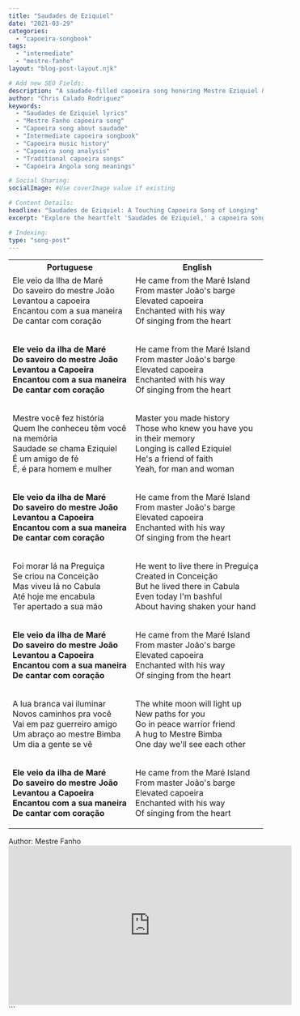 ```yaml
---
title: "Saudades de Eziquiel"
date: "2021-03-29"
categories:
  - "capoeira-songbook"
tags:
  - "intermediate"
  - "mestre-fanho"
layout: "blog-post-layout.njk"

# Add new SEO Fields:
description: "A saudade-filled capoeira song honoring Mestre Eziquiel & Mestre Fanho. Learn the lyrics & history of this intermediate-level classic."
author: "Chris Calado Rodriguez"
keywords:
  - "Saudades de Eziquiel lyrics"
  - "Mestre Fanho capoeira song"
  - "Capoeira song about saudade"
  - "Intermediate capoeira songbook"
  - "Capoeira music history"
  - "Capoeira song analysis"
  - "Traditional capoeira songs"
  - "Capoeira Angola song meanings"

# Social Sharing:
socialImage: #Use coverImage value if existing

# Content Details:
headline: "Saudades de Eziquiel: A Touching Capoeira Song of Longing"
excerpt: "Explore the heartfelt 'Saudades de Eziquiel,' a capoeira song expressing longing and paying tribute to Mestre Eziquiel and Mestre Fanho."

# Indexing:
type: "song-post"
---
```



<table class="capoeira-table">
    <tr class="header-row">
        <th>Portuguese</th>
        <th>English</th>
    </tr>
    <tr>
        <td>Ele veio da Ilha de Maré<br>
Do saveiro do mestre João<br>
Levantou a capoeira<br>
Encantou com a sua maneira<br>
De cantar com coração<br><br>

**Ele veio da ilha de Maré<br>
Do saveiro do mestre João<br>
Levantou a Capoeira<br>
Encantou com a sua maneira<br>
De cantar com coração**<br><br>

Mestre você fez história<br>
Quem lhe conheceu têm você na memória<br>
Saudade se chama Eziquiel<br>
É um amigo de fé<br>
É, é para homem e mulher<br><br>

**Ele veio da ilha de Maré<br>
Do saveiro do mestre João<br>
Levantou a Capoeira<br>
Encantou com a sua maneira<br>
De cantar com coração**<br><br>

Foi morar lá na Preguiça<br>
Se criou na Conceição<br>
Mas viveu lá no Cabula<br>
Até hoje me encabula<br>
Ter apertado a sua mão<br><br>

**Ele veio da ilha de Maré<br>
Do saveiro do mestre João<br>
Levantou a Capoeira<br>
Encantou com a sua maneira<br>
De cantar com coração**<br><br>

A lua branca vai iluminar<br>
Novos caminhos pra você<br>
Vai em paz guerreiro amigo<br>
Um abraço ao mestre Bimba<br>
Um dia a gente se vê<br><br>

**Ele veio da ilha de Maré<br>
Do saveiro do mestre João<br>
Levantou a Capoeira<br>
Encantou com a sua maneira<br>
De cantar com coração**</td>
        <td>He came from the Maré Island<br>
From master João's barge<br>
Elevated capoeira<br>
Enchanted with his way<br>
Of singing from the heart<br><br>

He came from the Maré Island<br>
From master João's barge<br>
Elevated capoeira<br>
Enchanted with his way<br>
Of singing from the heart<br><br>

Master you made history<br>
Those who knew you have you in their memory<br>
Longing is called Eziquiel<br>
He's a friend of faith<br>
Yeah, for man and woman<br><br>

He came from the Maré Island<br>
From master João's barge<br>
Elevated capoeira<br>
Enchanted with his way<br>
Of singing from the heart<br><br>

He went to live there in Preguiça<br>
Created in Conceição<br>
But he lived there in Cabula<br>
Even today I'm bashful<br>
About having shaken your hand<br><br>

He came from the Maré Island<br>
From master João's barge<br>
Elevated capoeira<br>
Enchanted with his way<br>
Of singing from the heart<br><br>

The white moon will light up<br>
New paths for you<br>
Go in peace warrior friend<br>
A hug to Mestre Bimba<br>
One day we'll see each other<br><br>

He came from the Maré Island<br>
From master João's barge<br>
Elevated capoeira<br>
Enchanted with his way<br>
Of singing from the heart</td>
    </tr>
</table>

<figcaption>
Author: Mestre Fanho
</figcaption>

<iframe width="560" height="315" src="https://www.youtube.com/embed/qD1h8DWSXTU" title="YouTube video player" frameborder="0" allow="accelerometer; autoplay; clipboard-write; encrypted-media; gyroscope; picture-in-picture" allowfullscreen></iframe>
```
